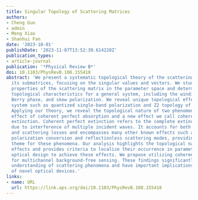 ```yaml
---
title: Singular Topology of Scattering Matrices
authors:
- Cheng Guo
- admin
- Meng Xiao
- Shanhui Fan
date: '2023-10-01'
publishDate: '2023-11-07T13:52:39.614228Z'
publication_types:
- article-journal
publication: '*Physical Review B*'  
doi: 10.1103/PhysRevB.108.155418
abstract: 'We present a systematic topological theory of the scattering matrix and
  its submatrices, focusing on the singular values and vectors. We study the topological
  properties of the scattering matrix in the parameter space and determine a set of
  topological characteristics for a general system, including the winding number,
  Berry phase, and skew polarization. We reveal unique topological effects for a reciprocal
  system such as quantized single-band polarization and Z2 topology of Takagi vectors.
  Applying our theory, we reveal the topological nature of two phenomena: the well-known
  effect of coherent perfect absorption and a new effect we call coherent perfect
  extinction. Coherent perfect extinction refers to the complete extinction of light
  due to interference of multiple incident waves. It accounts for both absorption
  and scattering losses and encompasses many other known effects such as complete
  polarization conversion and reflectionless scattering modes, providing a unifying
  theme for these phenomena. Our analysis highlights the topological nature of these
  effects and provides criteria to localize their occurrence in parameter space, facilitating
  optical design to achieve these effects. We propose utilizing coherent perfect extinction
  for multichannel background-free sensing. These findings significantly advance our
  understanding of scattering phenomena and have important implications for the development
  of novel optical devices.'
links:
- name: URL
  url: https://link.aps.org/doi/10.1103/PhysRevB.108.155418
---
```

